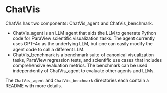 # ChatVis

ChatVis has two components: ChatVis_agent and ChatVis_benchmark.

- ChatVis_agent is an LLM agent that aids the LLM to generate Python code for ParaView scientific visualization tasks. The agent currently uses GPT-4o as the underlying LLM, but one can easily modify the agent code to call a different LLM.
- ChatVis_benchmark is a benchmark suite of canonical visualization tasks, ParaView regression tests, and scientific use cases that includes comprehensive evaluation metrics. The benchmark can be used independently of ChatVis_agent to evaluate other agents and LLMs.

The `ChatVis_agent` and `ChatVis_benchmark` directories each contain a README with more details.
